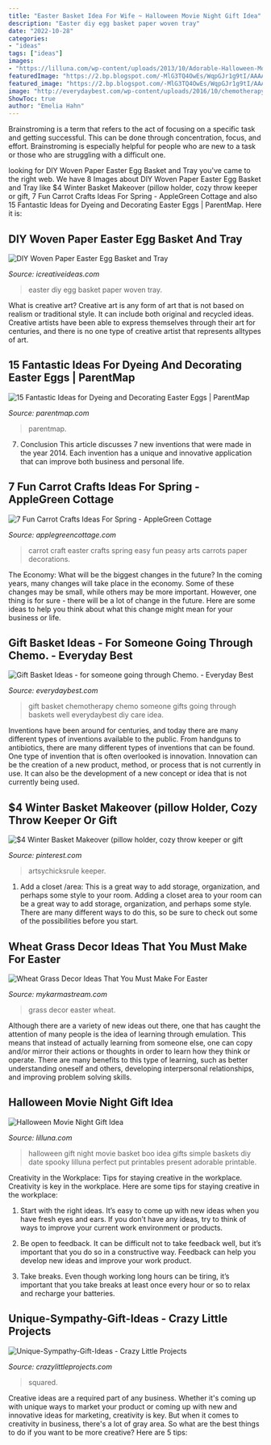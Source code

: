 ```yaml
---
title: "Easter Basket Idea For Wife ~ Halloween Movie Night Gift Idea"
description: "Easter diy egg basket paper woven tray"
date: "2022-10-28"
categories:
- "ideas"
tags: ["ideas"]
images:
- "https://lilluna.com/wp-content/uploads/2013/10/Adorable-Halloween-Movie-Night-Gift-perfect-for-date-night-lilluna.com-.jpg"
featuredImage: "https://2.bp.blogspot.com/-MlG3TQ4OwEs/WqpGJr1g9tI/AAAAAAAAM9Q/OuPrTl5KjA4psLzLTsvAXkUCV-L9UamKwCLcBGAs/s1600/Cute-Carrot-Craft-for-Kids.jpg"
featured_image: "https://2.bp.blogspot.com/-MlG3TQ4OwEs/WqpGJr1g9tI/AAAAAAAAM9Q/OuPrTl5KjA4psLzLTsvAXkUCV-L9UamKwCLcBGAs/s1600/Cute-Carrot-Craft-for-Kids.jpg"
image: "http://everydaybest.com/wp-content/uploads/2016/10/chemotherapy-gift-basket-768x1024.jpg"
ShowToc: true
author: "Emelia Hahn"
---
```



Brainstroming is a term that refers to the act of focusing on a specific task and getting successful. This can be done through concentration, focus, and effort. Brainstroming is especially helpful for people who are new to a task or those who are struggling with a difficult one.

	

		
looking for DIY Woven Paper Easter Egg Basket and Tray you've came to the right web. We have 8 Images about DIY Woven Paper Easter Egg Basket and Tray like $4 Winter Basket Makeover (pillow holder, cozy throw keeper or gift, 7 Fun Carrot Crafts Ideas For Spring - AppleGreen Cottage and also 15 Fantastic Ideas for Dyeing and Decorating Easter Eggs | ParentMap. Here it is:
		
    
## DIY Woven Paper Easter Egg Basket And Tray

<img loading=lazy src="https://www.icreativeideas.com/wp-content/uploads/2014/03/DIY-Woven-Paper-Easter-Egg-Basket-and-Tray-1.jpg" onerror="this.onerror=null;this.src='https://tse3.mm.bing.net/th?id=OIP.0ERKhfdMzRGd4xbG4pKcpAHaHa&amp;pid=15.1';" alt="DIY Woven Paper Easter Egg Basket and Tray">

_Source: icreativeideas.com_

>easter diy egg basket paper woven tray. 

	

What is creative art?
Creative art is any form of art that is not based on realism or traditional style. It can include both original and recycled ideas. Creative artists have been able to express themselves through their art for centuries, and there is no one type of creative artist that represents alltypes of art.

    
## 15 Fantastic Ideas For Dyeing And Decorating Easter Eggs | ParentMap

<img loading=lazy src="http://www.parentmap.com/sites/default/files/styles/1180x660_scaled_cropped/public/2019-03/002-galaxy-easter-eggs-dreamalittlebigger.jpg?itok=AMzgiBm2" onerror="this.onerror=null;this.src='https://tse4.mm.bing.net/th?id=OIP.5VnAXoAKJDy2qFlUmr-xXgHaEJ&amp;pid=15.1';" alt="15 Fantastic Ideas for Dyeing and Decorating Easter Eggs | ParentMap">

_Source: parentmap.com_

>parentmap. 

	

7. Conclusion
This article discusses 7 new inventions that were made in the year 2014. Each invention has a unique and innovative application that can improve both business and personal life.

    
## 7 Fun Carrot Crafts Ideas For Spring - AppleGreen Cottage

<img loading=lazy src="https://2.bp.blogspot.com/-MlG3TQ4OwEs/WqpGJr1g9tI/AAAAAAAAM9Q/OuPrTl5KjA4psLzLTsvAXkUCV-L9UamKwCLcBGAs/s1600/Cute-Carrot-Craft-for-Kids.jpg" onerror="this.onerror=null;this.src='https://tse1.mm.bing.net/th?id=OIP.8x-du3-7p9mjZsrTyLagpQHaHa&amp;pid=15.1';" alt="7 Fun Carrot Crafts Ideas For Spring - AppleGreen Cottage">

_Source: applegreencottage.com_

>carrot craft easter crafts spring easy fun peasy arts carrots paper decorations. 

	

The Economy: What will be the biggest changes in the future?
In the coming years, many changes will take place in the economy. Some of these changes may be small, while others may be more important. However, one thing is for sure - there will be a lot of change in the future. Here are some ideas to help you think about what this change might mean for your business or life.

    
## Gift Basket Ideas - For Someone Going Through Chemo. - Everyday Best

<img loading=lazy src="http://everydaybest.com/wp-content/uploads/2016/10/chemotherapy-gift-basket-768x1024.jpg" onerror="this.onerror=null;this.src='https://tse2.mm.bing.net/th?id=OIP.R74IZnTXHjnVRZ5rmEelmgHaJ4&amp;pid=15.1';" alt="Gift Basket Ideas - for someone going through Chemo. - Everyday Best">

_Source: everydaybest.com_

>gift basket chemotherapy chemo someone gifts going through baskets well everydaybest diy care idea. 

	

Inventions have been around for centuries, and today there are many different types of inventions available to the public. From handguns to antibiotics, there are many different types of inventions that can be found. One type of invention that is often overlooked is innovation. Innovation can be the creation of a new product, method, or process that is not currently in use. It can also be the development of a new concept or idea that is not currently being used.

    
## $4 Winter Basket Makeover (pillow Holder, Cozy Throw Keeper Or Gift

<img loading=lazy src="https://i.pinimg.com/736x/72/60/4b/72604bf9fbf54151bd6559b244678899.jpg" onerror="this.onerror=null;this.src='https://tse3.mm.bing.net/th?id=OIP.u6EoezvmDOMBOFRj_HepMwHaLH&amp;pid=15.1';" alt="$4 Winter Basket Makeover (pillow holder, cozy throw keeper or gift">

_Source: pinterest.com_

>artsychicksrule keeper. 

	

1. Add a closet /area: This is a great way to add storage, organization, and perhaps some style to your room.
Adding a closet area to your room can be a great way to add storage, organization, and perhaps some style. There are many different ways to do this, so be sure to check out some of the possibilities before you start.

    
## Wheat Grass Decor Ideas That You Must Make For Easter

<img loading=lazy src="https://mykarmastream.com/wp-content/uploads/2018/03/wheat-grass-decor-7-.jpg" onerror="this.onerror=null;this.src='https://tse1.mm.bing.net/th?id=OIP.mNaDpwwmG7TZBYGLtVR29AHaLH&amp;pid=15.1';" alt="Wheat Grass Decor Ideas That You Must Make For Easter">

_Source: mykarmastream.com_

>grass decor easter wheat. 

	

Although there are a variety of new ideas out there, one that has caught the attention of many people is the idea of learning through emulation. This means that instead of actually learning from someone else, one can copy and/or mirror their actions or thoughts in order to learn how they think or operate. There are many benefits to this type of learning, such as better understanding oneself and others, developing interpersonal relationships, and improving problem solving skills.

    
## Halloween Movie Night Gift Idea

<img loading=lazy src="https://lilluna.com/wp-content/uploads/2013/10/Adorable-Halloween-Movie-Night-Gift-perfect-for-date-night-lilluna.com-.jpg" onerror="this.onerror=null;this.src='https://tse1.mm.bing.net/th?id=OIP.9ZKMclWCfvaVUSuY4QUsGgHaLH&amp;pid=15.1';" alt="Halloween Movie Night Gift Idea">

_Source: lilluna.com_

>halloween gift night movie basket boo idea gifts simple baskets diy date spooky lilluna perfect put printables present adorable printable. 

	

Creativity in the Workplace: Tips for staying creative in the workplace.
Creativity is key in the workplace. Here are some tips for staying creative in the workplace:
1. Start with the right ideas. It’s easy to come up with new ideas when you have fresh eyes and ears. If you don’t have any ideas, try to think of ways to improve your current work environment or products.

2. Be open to feedback. It can be difficult not to take feedback well, but it’s important that you do so in a constructive way. Feedback can help you develop new ideas and improve your work product.

3. Take breaks. Even though working long hours can be tiring, it’s important that you take breaks at least once every hour or so to relax and recharge your batteries.

    
## Unique-Sympathy-Gift-Ideas - Crazy Little Projects

<img loading=lazy src="https://crazylittleprojects.com/wp-content/uploads/2020/07/Unique-Sympathy-Gift-Ideas.jpg" onerror="this.onerror=null;this.src='https://tse2.mm.bing.net/th?id=OIP.bJ7xW5Skcg1lhrxkWC3CTAHaKi&amp;pid=15.1';" alt="Unique-Sympathy-Gift-Ideas - Crazy Little Projects">

_Source: crazylittleprojects.com_

>squared. 

	

Creative ideas are a required part of any business. Whether it's coming up with unique ways to market your product or coming up with new and innovative ideas for marketing, creativity is key. But when it comes to creativity in business, there's a lot of gray area. So what are the best things to do if you want to be more creative? Here are 5 tips: 

